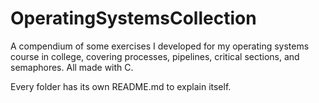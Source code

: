 # OperatingSystemsCollection
A compendium of some exercises I developed for my operating systems course in college, covering processes, pipelines, critical sections, and semaphores. All made with C.

Every folder has its own README.md to explain itself.

